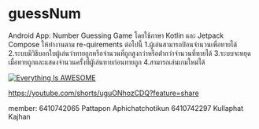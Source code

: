# guessNum
Android App: Number Guessing Game โดยใช้ภาษา Kotlin และ Jetpack Compose
ให้ทํางานตาม re-quirements ต่อไปนี้
  1.ผู้เล่นสามารถป้อนจํานวนเพื่อทายได้
  2.ระบบมีวิธีบอกใบผู้เล่นว่าทายถูกหรือจํานวนที่ถูกสูงกว่าหรือต่ํากว่าจํานวนที่ทายได้
  3.ระบบจะหยุดเมื่อทายถูกและแสดงจํานวนครั้งที่ผูัเล่นทายก่อนทายถูก
  4.สามารถเล่นเกมใหม่ได้
  
[![Everything Is AWESOME](https://img.youtube.com/vi/StTqXEQ2l-Y/0.jpg)](https://www.youtube.com/watch?v=StTqXEQ2l-Y "Everything Is AWESOME")



https://youtube.com/shorts/uguONhozCDQ?feature=share

member:
6410742065 Pattapon Aphichatchotikun
6410742297 Kullaphat Kajhan
